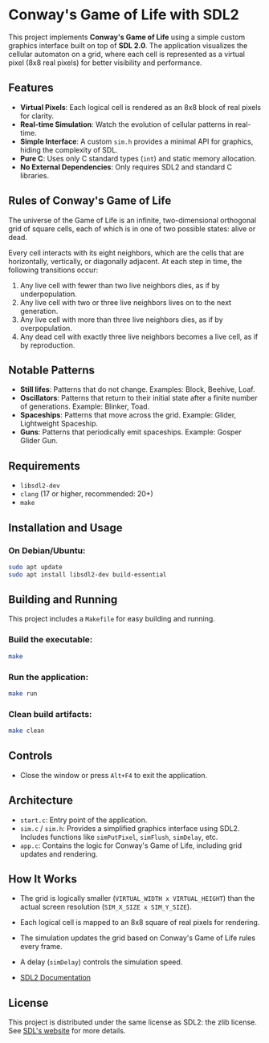 # Conway's Game of Life with SDL2

This project implements **Conway's Game of Life** using a simple custom graphics interface built on top of **SDL 2.0**. The application visualizes the cellular automaton on a grid, where each cell is represented as a virtual pixel (8x8 real pixels) for better visibility and performance.

## Features

- **Virtual Pixels**: Each logical cell is rendered as an 8x8 block of real pixels for clarity.
- **Real-time Simulation**: Watch the evolution of cellular patterns in real-time.
- **Simple Interface**: A custom `sim.h` provides a minimal API for graphics, hiding the complexity of SDL.
- **Pure C**: Uses only C standard types (`int`) and static memory allocation.
- **No External Dependencies**: Only requires SDL2 and standard C libraries.

## Rules of Conway's Game of Life

The universe of the Game of Life is an infinite, two-dimensional orthogonal grid of square cells, each of which is in one of two possible states: alive or dead.

Every cell interacts with its eight neighbors, which are the cells that are horizontally, vertically, or diagonally adjacent. At each step in time, the following transitions occur:

1. Any live cell with fewer than two live neighbors dies, as if by underpopulation.
2. Any live cell with two or three live neighbors lives on to the next generation.
3. Any live cell with more than three live neighbors dies, as if by overpopulation.
4. Any dead cell with exactly three live neighbors becomes a live cell, as if by reproduction.

## Notable Patterns

- **Still lifes**: Patterns that do not change. Examples: Block, Beehive, Loaf.
- **Oscillators**: Patterns that return to their initial state after a finite number of generations. Example: Blinker, Toad.
- **Spaceships**: Patterns that move across the grid. Example: Glider, Lightweight Spaceship.
- **Guns**: Patterns that periodically emit spaceships. Example: Gosper Glider Gun.

## Requirements

- `libsdl2-dev`
- `clang` (17 or higher, recommended: 20+)
- `make`

## Installation and Usage

### On Debian/Ubuntu:

```bash
sudo apt update
sudo apt install libsdl2-dev build-essential
```

## Building and Running

This project includes a `Makefile` for easy building and running.

### Build the executable:

```bash
make
```

### Run the application:

```bash
make run
```

### Clean build artifacts:

```bash
make clean
```

## Controls

- Close the window or press `Alt+F4` to exit the application.

## Architecture

- `start.c`: Entry point of the application.
- `sim.c` / `sim.h`: Provides a simplified graphics interface using SDL2. Includes functions like `simPutPixel`, `simFlush`, `simDelay`, etc.
- `app.c`: Contains the logic for Conway's Game of Life, including grid updates and rendering.

## How It Works

- The grid is logically smaller (`VIRTUAL_WIDTH x VIRTUAL_HEIGHT`) than the actual screen resolution (`SIM_X_SIZE x SIM_Y_SIZE`).
- Each logical cell is mapped to an 8x8 square of real pixels for rendering.
- The simulation updates the grid based on Conway's Game of Life rules every frame.
- A delay (`simDelay`) controls the simulation speed.

- [SDL2 Documentation](https://wiki.libsdl.org/SDL2)

## License

This project is distributed under the same license as SDL2: the zlib license. See [SDL's website](https://www.libsdl.org/) for more details.
